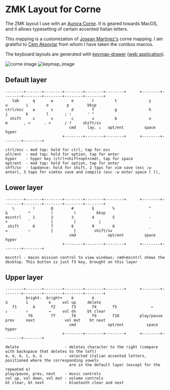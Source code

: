 # ZMK Layout for Corne
The ZMK layout I use with an [Aurora Corne](https://splitkb.com/collections/keyboard-kits/products/aurora-corne). It is geared towards MacOS, and it allows typesetting of certain accented Italian letters.

This mapping is a customization of [Josean Martinez's](https://github.com/josean-dev/zmk-config/blob/master/config/corne.keymap) corne mapping. I am grateful to [Cem Aksoylar](https://github.com/caksoylar/zmk-config/tree/stock) from whom I have taken the combos macros.

The keyboard layouts are generated with [keymap-drawer](https://github.com/caksoylar/keymap-drawer) ([web application](https://keymap-drawer.streamlit.app)).

![corne image](https://github.com/danieleavitabile/zmk-config/blob/main/images/corne-small-2.png?raw=true) 
![keymap_image](https://github.com/danieleavitabile/zmk-config/blob/main/images/keymap-generator.svg?raw=true)

## Default layer
```
--------+-------+--------+--------+--------+--------+      +--------+--------+--------+--------+--------+--------+     
   tab      q       w        e        r         t              y        u        i        o        p        bksp
ctrl/esc    a       s        d        f         g              h        j        k        l       ; :       ' "
  shift     z       x        c        v         b              n        m       , <      . >      / ?     shift/sv
                            cmd     lay. ↓   opt/ent         space              hyper
                         +--------+--------+--------+      +--------+--------+--------+

ctrl/esc - mod tap: hold for ctrl, tap for esc
alt/ent  - mod tap: hold for option, tap for enter
hyper    - hyper key (ctrl+shift+opt+cmd), tap for space
opt/ent  - mod tap: hold for option, tap for enter
shft/sv  - tapdance: hold for shift, 2 taps for vim save (esc :w enter), 3 taps for vimtex save and compile (esc :w enter space l l),
```

## Lower layer
```
--------+-------+--------+--------+--------+--------+      +--------+--------+--------+--------+--------+--------+     
   \        !       @        #        $        %               ^         &         *         (         )         bksp
mscntrl     1       2        3        4        5               -         +         `         [         ]          |
 shift      6       7        8        9        0               _         =         ~         {         }        shift/sv
                            cmd              opt/ent         space              hyper
                         +--------+--------+--------+      +--------+--------+--------+

mscntrl - macos mission control to view windows; cmd+mscntrl shows the desktop. This button is just f3 key, brought on this layer
```

## Upper layer
```
--------+-------+--------+--------+--------+--------+      +--------+--------+--------+--------+--------+--------+     
         bright-  bright+    è        é                                 ù        ì         ò     vol up     delete
   f1       à       f2       f3       f4       f5               ←       ↓        ↑         →     vol dn     bt clear
          f6        f7       f8       f9       f10         play/pause  prev     next             vol mut    bt next 
                            cmd              opt/ent          space              hyper
                         +--------+--------+--------+      +--------+--------+--------+

delete                    - deletes character to the right (compare with backspace that deletes to the left)
à, è, é, ì, ò, ù          - selected italian accented letters, positioned where the corresponding vowels 
                            are in the default layer (except for the repeated e)
play/pause, prev, next    - music controls
vol up, vol down, vol mut - volume controls
bt clear, bt next         - bluetooth clear and next
```
